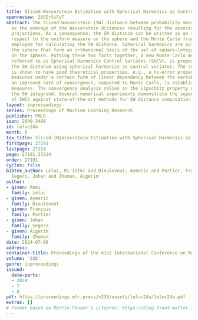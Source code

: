 ```yaml
---
title: Sliced-Wasserstein Estimation with Spherical Harmonics as Control Variates
openreview: 28SEr5iFyT
abstract: The Sliced-Wasserstein (SW) distance between probability measures is defined
  as the average of the Wasserstein distances resulting for the associated one-dimensional
  projections. As a consequence, the SW distance can be written as an integral with
  respect to the uniform measure on the sphere and the Monte Carlo framework can be
  employed for calculating the SW distance. Spherical harmonics are polynomials on
  the sphere that form an orthonormal basis of the set of square-integrable functions
  on the sphere. Putting these two facts together, a new Monte Carlo method, hereby
  referred to as Spherical Harmonics Control Variates (SHCV), is proposed for approximating
  the SW distance using spherical harmonics as control variates. The resulting approach
  is shown to have good theoretical properties, e.g., a no-error property for Gaussian
  measures under a certain form of linear dependency between the variables. Moreover,
  an improved rate of convergence, compared to Monte Carlo, is established for general
  measures. The convergence analysis relies on the Lipschitz property associated to
  the SW integrand. Several numerical experiments demonstrate the superior performance
  of SHCV against state-of-the-art methods for SW distance computation.
layout: inproceedings
series: Proceedings of Machine Learning Research
publisher: PMLR
issn: 2640-3498
id: leluc24a
month: 0
tex_title: Sliced-{W}asserstein Estimation with Spherical Harmonics as Control Variates
firstpage: 27191
lastpage: 27214
page: 27191-27214
order: 27191
cycles: false
bibtex_author: Leluc, R\'{e}mi and Dieuleveut, Aymeric and Portier, Fran\c{c}ois and
  Segers, Johan and Zhuman, Aigerim
author:
- given: Rémi
  family: Leluc
- given: Aymeric
  family: Dieuleveut
- given: François
  family: Portier
- given: Johan
  family: Segers
- given: Aigerim
  family: Zhuman
date: 2024-07-08
address:
container-title: Proceedings of the 41st International Conference on Machine Learning
volume: '235'
genre: inproceedings
issued:
  date-parts:
  - 2024
  - 7
  - 8
pdf: https://proceedings.mlr.press/v235/assets/leluc24a/leluc24a.pdf
extras: []
# Format based on Martin Fenner's citeproc: https://blog.front-matter.io/posts/citeproc-yaml-for-bibliographies/
---
```

